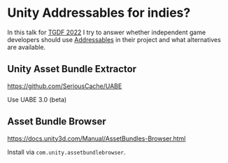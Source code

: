 #  Unity Addressables for indies?

In this talk for [TGDF 2022](https://2022.tgdf.tw/en) I try to answer whether independent game developers should use [Addressables](https://docs.unity3d.com/Manual/com.unity.addressables.html) in their project and what alternatives are available.

## Unity Asset Bundle Extractor
https://github.com/SeriousCache/UABE

Use UABE 3.0 (beta)

## Asset Bundle Browser
https://docs.unity3d.com/Manual/AssetBundles-Browser.html

Install via `com.unity.assetbundlebrowser`.
